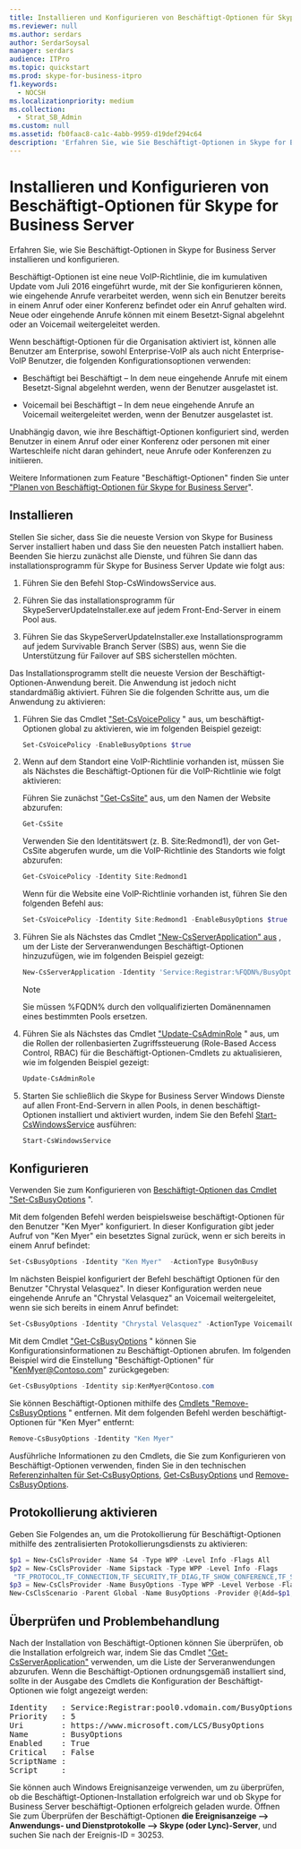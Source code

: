 ```yaml
---
title: Installieren und Konfigurieren von Beschäftigt-Optionen für Skype for Business Server
ms.reviewer: null
ms.author: serdars
author: SerdarSoysal
manager: serdars
audience: ITPro
ms.topic: quickstart
ms.prod: skype-for-business-itpro
f1.keywords:
  - NOCSH
ms.localizationpriority: medium
ms.collection:
  - Strat_SB_Admin
ms.custom: null
ms.assetid: fb0faac8-ca1c-4abb-9959-d19def294c64
description: 'Erfahren Sie, wie Sie Beschäftigt-Optionen in Skype for Business Server installieren und konfigurieren.'
---
```


# <a name="install-and-configure-busy-options-for-skype-for-business-server"></a>Installieren und Konfigurieren von Beschäftigt-Optionen für Skype for Business Server

Erfahren Sie, wie Sie Beschäftigt-Optionen in Skype for Business Server installieren und konfigurieren.

Beschäftigt-Optionen ist eine neue VoIP-Richtlinie, die im kumulativen Update vom Juli 2016 eingeführt wurde, mit der Sie konfigurieren können, wie eingehende Anrufe verarbeitet werden, wenn sich ein Benutzer bereits in einem Anruf oder einer Konferenz befindet oder ein Anruf gehalten wird. Neue oder eingehende Anrufe können mit einem Besetzt-Signal abgelehnt oder an Voicemail weitergeleitet werden.

Wenn beschäftigt-Optionen für die Organisation aktiviert ist, können alle Benutzer am Enterprise, sowohl Enterprise-VoIP als auch nicht Enterprise-VoIP Benutzer, die folgenden Konfigurationsoptionen verwenden:

- Beschäftigt bei Beschäftigt – In dem neue eingehende Anrufe mit einem Besetzt-Signal abgelehnt werden, wenn der Benutzer ausgelastet ist.

- Voicemail bei Beschäftigt – In dem neue eingehende Anrufe an Voicemail weitergeleitet werden, wenn der Benutzer ausgelastet ist.

Unabhängig davon, wie ihre Beschäftigt-Optionen konfiguriert sind, werden Benutzer in einem Anruf oder einer Konferenz oder personen mit einer Warteschleife nicht daran gehindert, neue Anrufe oder Konferenzen zu initiieren.

Weitere Informationen zum Feature "Beschäftigt-Optionen" finden Sie unter ["Planen von Beschäftigt-Optionen für Skype for Business Server](../../plan-your-deployment/enterprise-voice-solution/busy-options.md)".

## <a name="install"></a>Installieren

Stellen Sie sicher, dass Sie die neueste Version von Skype for Business Server installiert haben und dass Sie den neuesten Patch installiert haben. Beenden Sie hierzu zunächst alle Dienste, und führen Sie dann das installationsprogramm für Skype for Business Server Update wie folgt aus:

1. Führen Sie den Befehl Stop-CsWindowsService aus.

2. Führen Sie das installationsprogramm für SkypeServerUpdateInstaller.exe auf jedem Front-End-Server in einem Pool aus.

3. Führen Sie das SkypeServerUpdateInstaller.exe Installationsprogramm auf jedem Survivable Branch Server (SBS) aus, wenn Sie die Unterstützung für Failover auf SBS sicherstellen möchten.

Das Installationsprogramm stellt die neueste Version der Beschäftigt-Optionen-Anwendung bereit. Die Anwendung ist jedoch nicht standardmäßig aktiviert. Führen Sie die folgenden Schritte aus, um die Anwendung zu aktivieren:

1. Führen Sie das Cmdlet ["Set-CsVoicePolicy](/powershell/module/skype/set-csvoicepolicy?view=skype-ps) " aus, um beschäftigt-Optionen global zu aktivieren, wie im folgenden Beispiel gezeigt:

   ```powershell
   Set-CsVoicePolicy -EnableBusyOptions $true
   ```

2. Wenn auf dem Standort eine VoIP-Richtlinie vorhanden ist, müssen Sie als Nächstes die Beschäftigt-Optionen für die VoIP-Richtlinie wie folgt aktivieren:

    Führen Sie zunächst ["Get-CsSite"](/powershell/module/skype/get-cssite?view=skype-ps) aus, um den Namen der Website abzurufen:

   ```powershell
   Get-CsSite
   ```

    Verwenden Sie den Identitätswert (z. B. Site:Redmond1), der von Get-CsSite abgerufen wurde, um die VoIP-Richtlinie des Standorts wie folgt abzurufen:

   ```powershell
   Get-CsVoicePolicy -Identity Site:Redmond1
   ```

    Wenn für die Website eine VoIP-Richtlinie vorhanden ist, führen Sie den folgenden Befehl aus:

   ```powershell
   Set-CsVoicePolicy -Identity Site:Redmond1 -EnableBusyOptions $true
   ```

3. Führen Sie als Nächstes das Cmdlet ["New-CsServerApplication" aus](/powershell/module/skype/new-csserverapplication?view=skype-ps) , um der Liste der Serveranwendungen Beschäftigt-Optionen hinzuzufügen, wie im folgenden Beispiel gezeigt:

   ```powershell
   New-CsServerApplication -Identity 'Service:Registrar:%FQDN%/BusyOptions' -Uri http://www.microsoft.com/LCS/BusyOptions -Critical $False -Enabled $True -Priority (Get-CsServerApplication -Identity 'Service:Registrar:%FQDN%/UserServices').Priority
   ```

    > [!NOTE]
    > Sie müssen %FQDN% durch den vollqualifizierten Domänennamen eines bestimmten Pools ersetzen.

4. Führen Sie als Nächstes das Cmdlet ["Update-CsAdminRole](/powershell/module/skype/update-csadminrole?view=skype-ps) " aus, um die Rollen der rollenbasierten Zugriffssteuerung (Role-Based Access Control, RBAC) für die Beschäftigt-Optionen-Cmdlets zu aktualisieren, wie im folgenden Beispiel gezeigt:

   ```powershell
   Update-CsAdminRole
   ```

5. Starten Sie schließlich die Skype for Business Server Windows Dienste auf allen Front-End-Servern in allen Pools, in denen beschäftigt-Optionen installiert und aktiviert wurden, indem Sie den Befehl [Start-CsWindowsService](/powershell/module/skype/start-cswindowsservice?view=skype-ps) ausführen:

   ```powershell
   Start-CsWindowsService
   ```

## <a name="configure"></a>Konfigurieren

Verwenden Sie zum Konfigurieren von [Beschäftigt-Optionen das Cmdlet "Set-CsBusyOptions](https://technet.microsoft.com/library/8ffbb832-3e55-4d6c-9a7c-5ce2df22de2e.aspx) ".

Mit dem folgenden Befehl werden beispielsweise beschäftigt-Optionen für den Benutzer "Ken Myer" konfiguriert. In dieser Konfiguration gibt jeder Aufruf von "Ken Myer" ein besetztes Signal zurück, wenn er sich bereits in einem Anruf befindet:

```powershell
Set-CsBusyOptions -Identity "Ken Myer"  -ActionType BusyOnBusy
```

Im nächsten Beispiel konfiguriert der Befehl beschäftigt Optionen für den Benutzer "Chrystal Velasquez". In dieser Konfiguration werden neue eingehende Anrufe an "Chrystal Velasquez" an Voicemail weitergeleitet, wenn sie sich bereits in einem Anruf befindet:

```powershell
Set-CsBusyOptions -Identity "Chrystal Velasquez" -ActionType VoicemailOnBusy
```

Mit dem Cmdlet ["Get-CsBusyOptions](https://technet.microsoft.com/library/ff0e3b1c-c41d-41e4-9468-0cb057aef9fb.aspx) " können Sie Konfigurationsinformationen zu Beschäftigt-Optionen abrufen. Im folgenden Beispiel wird die Einstellung "Beschäftigt-Optionen" für "KenMyer@Contoso.com" zurückgegeben:

```powershell
Get-CsBusyOptions -Identity sip:KenMyer@Contoso.com
```

Sie können Beschäftigt-Optionen mithilfe des [Cmdlets "Remove-CsBusyOptions](https://technet.microsoft.com/library/159e5931-10f1-4226-bcc4-38548f88f0d4.aspx) " entfernen. Mit dem folgenden Befehl werden beschäftigt-Optionen für "Ken Myer" entfernt:

```powershell
Remove-CsBusyOptions -Identity "Ken Myer"
```

Ausführliche Informationen zu den Cmdlets, die Sie zum Konfigurieren von Beschäftigt-Optionen verwenden, finden Sie in den technischen [Referenzinhalten für Set-CsBusyOptions](https://technet.microsoft.com/library/8ffbb832-3e55-4d6c-9a7c-5ce2df22de2e.aspx), [Get-CsBusyOptions](https://technet.microsoft.com/library/ff0e3b1c-c41d-41e4-9468-0cb057aef9fb.aspx) und [Remove-CsBusyOptions](https://technet.microsoft.com/library/159e5931-10f1-4226-bcc4-38548f88f0d4.aspx).

## <a name="enable-logging"></a>Protokollierung aktivieren

Geben Sie Folgendes an, um die Protokollierung für Beschäftigt-Optionen mithilfe des zentralisierten Protokollierungsdiensts zu aktivieren:

```powershell
$p1 = New-CsClsProvider -Name S4 -Type WPP -Level Info -Flags All
$p2 = New-CsClsProvider -Name Sipstack -Type WPP -Level Info -Flags
 "TF_PROTOCOL,TF_CONNECTION,TF_SECURITY,TF_DIAG,TF_SHOW_CONFERENCE,TF_SHOW_ALLREQUESTS,TF_SHOW_ALLSIPHEADERS" -Role Registrar
$p3 = New-CsClsProvider -Name BusyOptions -Type WPP -Level Verbose -Flags All
New-CsClsScenario -Parent Global -Name BusyOptions -Provider @{Add=$p1,$p2,$p3}
```

## <a name="verify-and-troubleshoot"></a>Überprüfen und Problembehandlung

Nach der Installation von Beschäftigt-Optionen können Sie überprüfen, ob die Installation erfolgreich war, indem Sie das Cmdlet ["Get-CsServerApplication"](/powershell/module/skype/get-csserverapplication?view=skype-ps) verwenden, um die Liste der Serveranwendungen abzurufen. Wenn die Beschäftigt-Optionen ordnungsgemäß installiert sind, sollte in der Ausgabe des Cmdlets die Konfiguration der Beschäftigt-Optionen wie folgt angezeigt werden:

<pre>
Identity   : Service:Registrar:pool0.vdomain.com/BusyOptions
Priority   : 5
Uri        : https://www.microsoft.com/LCS/BusyOptions
Name       : BusyOptions
Enabled    : True
Critical   : False
ScriptName :
Script     :
</pre>

Sie können auch Windows Ereignisanzeige verwenden, um zu überprüfen, ob die Beschäftigt-Optionen-Installation erfolgreich war und ob Skype for Business Server beschäftigt-Optionen erfolgreich geladen wurde. Öffnen Sie zum Überprüfen der Beschäftigt-Optionen **die Ereignisanzeige –\> Anwendungs- und Dienstprotokolle –\> Skype (oder Lync)-Server**, und suchen Sie nach der Ereignis-ID = 30253.